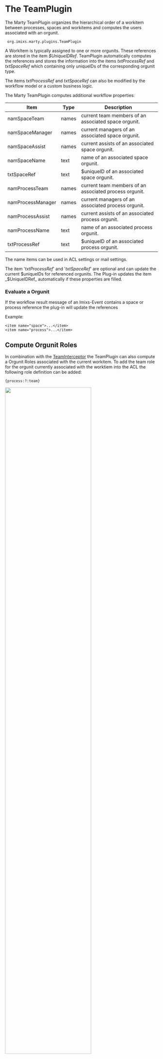 # The TeamPlugin

The Marty TeamPlugin organizes the hierarchical order of a workitem between
processes, spaces and workitems and computes the users associated with an orgunit.  
 
     org.imixs.marty.plugins.TeamPlugin


A WorkItem is typically assigned to one or more orgunits. These references are stored in the item _$UniqueIDRef_. 
TeamPlugin automatically computes the references and stores the information into the items 
_txtProcessRef_ and _txtSpaceRef_ which containing only uniqueIDs of the corresponding orgunit type.

The items _txtProcessRef_ and _txtSpaceRef_ can also be modified by the workflow model or a custom business logic.
 
The Marty TeamPlugin computes additional workflow properties:

  
| Item       		| Type      | Description                               						|
|-------------------|-----------|-------------------------------------------------------------------|
|namSpaceTeam   	| names		| current team members of an associated space orgunit. 				|
|namSpaceManager	| names   	|current managers of an associated space orgunit.					|
|namSpaceAssist		| names   	|current assists of an associated space orgunit. 					|
|namSpaceName		| text		|name of  an associated space orgunit. 								| 
|txtSpaceRef		| text		|$uniqueID  of an associated space orgunit. 						| 
|namProcessTeam		| names		|current team members of an associated process orgunit. 			| 
|namProcessManager	| names		|current managers of an associated process orgunit. 				| 
|namProcessAssist	| names		|current assists of an associated process orgunit. 					| 
|namProcessName		| text		|name of  an associated process orgunit. 							| 
|txtProcessRef		| text		|$uniqueID  of an associated process orgunit.						| 
 
The name items can be used in ACL settings or mail settings.
 
The item '_txtProcessRef_' and '_txtSpaceRef_' are optional and can update the current $uniqueIDs for referenced orgunits. 
The Plug-in updates the item _$UniqueIDRef_ automatically if these properties are filled.

### Evaluate a Orgunit

If the workflow result message of an Imixs-Event contains a space or process reference the plug-in will update the references

Example:

	<item name="space">...</item>
	<item name="process">...</item>



## Compute Orgunit Roles

In combination with the [TeamInterceptor](../services/teaminterceptor.html) the TeamPlugin can also compute a Orgunit Roles associated with the current workitem. To add the team role for the orgunit currently associated with the worktiem into the ACL the following role definition can be added:


	{process:?:team}
	
<img src="../images/acl002.png" style="width: 75%;"/>

The TeamPlugin will lookup the associated process orgunit and compute the role name (e.g. from the orgunit 'Finance'):


    {process:Finance:team}
    {process:8838786e-6fda-4e0d-a76c-5ac3e0b04071:team}

 